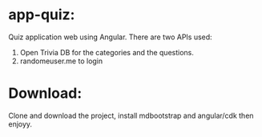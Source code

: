 # app-quiz:
Quiz application web using Angular.
There are two APIs used:
  1. Open Trivia DB for the categories and the questions.
  2. randomeuser.me to login
# Download: 
Clone and download the project, install mdbootstrap and angular/cdk then enjoyy.
